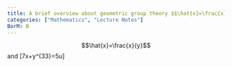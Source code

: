 ```yaml
---
title: A brief overview about geometric group theory $$\hat{x}=\frac{x}{y}$$
categories: ["Mathematics", "Lecture Notes"]
BorM: B
---
```


$$\hat{x}=\frac{x}{y}$$ and \[7x+y^{33}=5u\]